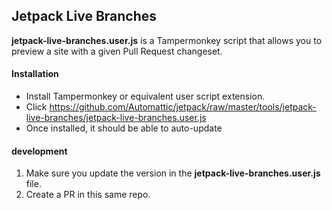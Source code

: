 ## Jetpack Live Branches

**jetpack-live-branches.user.js** is a Tampermonkey script that allows you to preview a site with a given Pull Request changeset.


#### Installation

* Install Tampermonkey or equivalent user script extension.
* Click https://github.com/Automattic/jetpack/raw/master/tools/jetpack-live-branches/jetpack-live-branches.user.js
* Once installed, it should be able to auto-update

#### development

1. Make sure you update the version in the **jetpack-live-branches.user.js** file.
2. Create a PR in this same repo.
